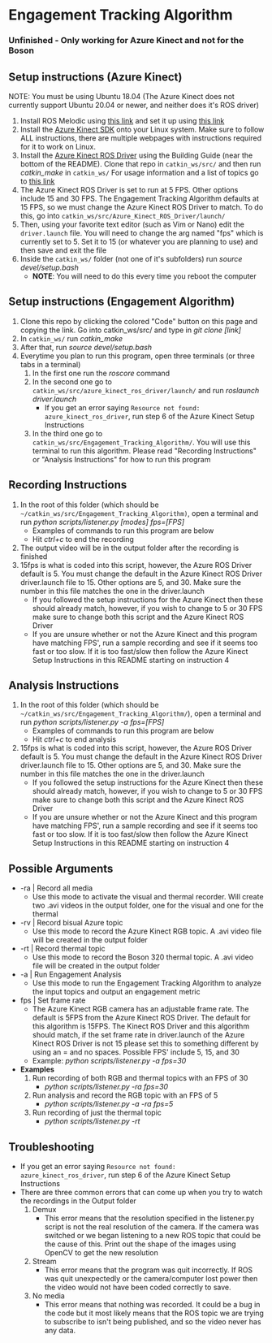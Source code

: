 # Engagement Tracking Algorithm
### Unfinished - Only working for Azure Kinect and not for the Boson
## Setup instructions (Azure Kinect)
NOTE: You must be using Ubuntu 18.04 (The Azure Kinect does not currently support Ubuntu 20.04 or newer, and neither does it's ROS driver)
1. Install ROS Melodic using [this link](https://wiki.ros.org/melodic/Installation/Ubuntu) and set it up using [this link](https://wiki.ros.org/ROS/Tutorials/InstallingandConfiguringROSEnvironment)
2. Install the [Azure Kinect SDK](https://docs.microsoft.com/en-us/azure/kinect-dk/sensor-sdk-download) onto your Linux system. Make sure to follow ALL instructions, there are multiple webpages with instructions required for it to work on Linux.
3. Install the [Azure Kinect ROS Driver](https://github.com/microsoft/Azure_Kinect_ROS_Driver) using the Building Guide (near the bottom of the README). Clone that repo in `catkin_ws/src/` and then run *catkin_make* in `catkin_ws/` For usage information and a list of topics go to [this link](https://github.com/microsoft/Azure_Kinect_ROS_Driver/blob/melodic/docs/usage.md)
4. The Azure Kinect ROS Driver is set to run at 5 FPS. Other options include 15 and 30 FPS. The Engagement Tracking Algorithm defaults at 15 FPS, so we must change the Azure Kinect ROS Driver to match. To do this, go into `catkin_ws/src/Azure_Kinect_ROS_Driver/launch/`
5. Then, using your favorite text editor (such as Vim or Nano) edit the `driver.launch` file. You will need to change the arg named "fps" which is currently set to 5. Set it to 15 (or whatever you are planning to use) and then save and exit the file
6. Inside the `catkin_ws/` folder (not one of it's subfolders) run *source devel/setup.bash*
    - **NOTE**: You will need to do this every time you reboot the computer

## Setup instructions (Engagement Algorithm)
1. Clone this repo by clicking the colored "Code" button on this page and copying the link. Go into catkin_ws/src/ and type in *git clone \[link\]*
2. In `catkin_ws/` run *catkin_make*
3. After that, run *source devel/setup.bash*
4. Everytime you plan to run this program, open three terminals (or three tabs in a terminal)
    1. In the first one run the *roscore* command
    2. In the second one go to `catkin_ws/src/azure_kinect_ros_driver/launch/` and run *roslaunch driver.launch*
        - If you get an error saying `Resource not found: azure_kinect_ros_driver`, run step 6 of the Azure Kinect Setup Instructions
    3. In the third one go to `catkin_ws/src/Engagement_Tracking_Algorithm/`. You will use this terminal to run this algorithm. Please read "Recording Instructions" or "Analysis Instructions" for how to run this program

## Recording Instructions
1. In the root of this folder (which should be `~/catkin_ws/src/Engagement_Tracking_Algorithm)`, open a terminal and run *python scripts/listener.py \[modes\] fps=\[FPS\]*
    - Examples of commands to run this program are below
    - Hit *ctrl+c* to end the recording
2. The output video will be in the output folder after the recording is finished
3. 15fps is what is coded into this script, however, the Azure ROS Driver default is 5. You must change the default in the Azure Kinect ROS Driver driver.launch file to 15. Other options are 5, and 30. Make sure the number in this file matches the one in the driver.launch
    - If you followed the setup instructions for the Azure Kinect then these should already match, however, if you wish to change to 5 or 30 FPS make sure to change both this script and the Azure Kinect ROS Driver
    - If you are unsure whether or not the Azure Kinect and this program have matching FPS', run a sample recording and see if it seems too fast or too slow. If it is too fast/slow then follow the Azure Kinect Setup Instructions in this README starting on instruction 4

## Analysis Instructions
1. In the root of this folder (which should be `~/catkin_ws/src/Engagement_Tracking_Algorithm/`), open a terminal and run *python scripts/listener.py -a fps=\[FPS\]*
    - Examples of commands to run this program are below
    - Hit *ctrl+c* to end analysis
2. 15fps is what is coded into this script, however, the Azure ROS Driver default is 5. You must change the default in the Azure Kinect ROS Driver driver.launch file to 15. Other options are 5, and 30. Make sure the number in this file matches the one in the driver.launch
    - If you followed the setup instructions for the Azure Kinect then these should already match, however, if you wish to change to 5 or 30 FPS make sure to change both this script and the Azure Kinect ROS Driver
    - If you are unsure whether or not the Azure Kinect and this program have matching FPS', run a sample recording and see if it seems too fast or too slow. If it is too fast/slow then follow the Azure Kinect Setup Instructions in this README starting on instruction 4

## Possible Arguments
- -ra | Record all media
    - Use this mode to activate the visual and thermal recorder. Will create two .avi videos in the output folder, one for the visual and one for the thermal 
- -rv | Record bisual Azure topic
    - Use this mode to record the Azure Kinect RGB topic. A .avi video file will be created in the output folder
- -rt | Record thermal topic
    - Use this mode to record the Boson 320 thermal topic. A .avi video file will be created in the output folder
- -a | Run Engagement Analysis
    - Use this mode to run the Engagement Tracking Algorithm to analyze the input topics and output an engagement metric
- fps | Set frame rate
    - The Azure Kinect RGB camera has an adjustable frame rate. The default is 5FPS from the Azure Kinect ROS Driver. The default for this algorithm is 15FPS. The Kinect ROS Driver and this algorithm should match, if the set frame rate in driver.launch of the Azure Kinect ROS Driver is not 15 please set this to something different by using an = and no spaces. Possible FPS' include 5, 15, and 30
    - Example: *python scripts/listener.py -a fps=30*
- **Examples**
    1. Run recording of both RGB and thermal topics with an FPS of 30
        - *python scripts/listener.py -ra fps=30*
    2. Run analysis and record the RGB topic with an FPS of 5
        - *python scripts/listener.py -a -ra fps=5*
    3. Run recording of just the thermal topic
        - *python scripts/listener.py -rt*

## Troubleshooting
- If you get an error saying `Resource not found: azure_kinect_ros_driver`, run step 6 of the Azure Kinect Setup Instructions
- There are three common errors that can come up when you try to watch the recordings in the Output folder
    1. Demux
        - This error means that the resolution specified in the listener.py script is not the real resolution of the camera. If the camera was switched or we began listening to a new ROS topic that could be the cause of this. Print out the shape of the images using OpenCV to get the new resolution
    2. Stream
        - This error means that the program was quit incorrectly. If ROS was quit unexpectedly or the camera/computer lost power then the video would not have been coded correctly to save. 
    3. No media
        - This error means that nothing was recorded. It could be a bug in the code but it most likely means that the ROS topic we are trying to subscribe to isn't being published, and so the video never has any data. 